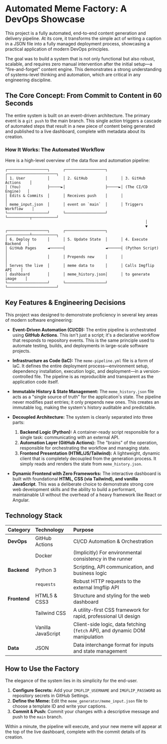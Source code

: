 # Automated Meme Factory: A DevOps Showcase

This project is a fully automated, end-to-end content generation and delivery pipeline. At its core, it transforms the simple act of writing a caption in a JSON file into a fully managed deployment process, showcasing a practical application of modern DevOps principles.

The goal was to build a system that is not only functional but also robust, scalable, and requires zero manual intervention after the initial setup—a "fire-and-forget" content engine. This demonstrates a strong understanding of systems-level thinking and automation, which are critical in any engineering discipline.

## The Core Concept: From Commit to Content in 60 Seconds

The entire system is built on an event-driven architecture. The primary event is a `git push` to the main branch. This single action triggers a cascade of automated steps that result in a new piece of content being generated and published to a live dashboard, complete with metadata about its creation.

### How It Works: The Automated Workflow

Here is a high-level overview of the data flow and automation pipeline:

```
┌──────────────────┐      ┌──────────────────┐      ┌──────────────────────┐
│ 1. User          │      │ 2. GitHub        │      │ 3. GitHub Actions    │
│ (You)            ├─────►│                  ├─────►│ (The CI/CD Engine)   │
│ Edits & Commits  │      │ Receives push    │      │                      │
│ meme_input.json  │      │ event on `main`  │      │ Triggers Workflow    │
└──────────────────┘      └──────────────────┘      └──────────┬───────────┘
                                                               │
                                                               ▼
┌──────────────────┐      ┌──────────────────┐      ┌──────────┴───────────┐
│ 6. Deploy to     │      │ 5. Update State  │      │ 4. Execute Backend   │
│ GitHub Pages     ◄──────┤                  ◄──────┤ (Python Script)      │
│                  │      │ Prepends new     │      │                      │
│ Serves the live  │      │ meme data to     │      │ Calls Imgflip API    │
│ dashboard        │      │ meme_history.json│      │ to generate image    │
└──────────────────┘      └──────────────────┘      └──────────────────────┘
```

## Key Features & Engineering Decisions

This project was designed to demonstrate proficiency in several key areas of modern software engineering:

*   **Event-Driven Automation (CI/CD):** The entire pipeline is orchestrated using **GitHub Actions**. This isn't just a script; it's a declarative workflow that responds to repository events. This is the same principle used to automate testing, builds, and deployments in large-scale software projects.

*   **Infrastructure as Code (IaC):** The `meme-pipeline.yml` file is a form of IaC. It defines the entire deployment process—environment setup, dependency installation, execution logic, and deployment—in a version-controlled file. The pipeline is as reproducible and transparent as the application code itself.

*   **Immutable History & State Management:** The `meme_history.json` file acts as a "single source of truth" for the application's state. The pipeline never modifies past entries; it only prepends new ones. This creates an immutable log, making the system's history auditable and predictable.

*   **Decoupled Architecture:** The system is cleanly separated into three parts:
    1.  **Backend Logic (Python):** A container-ready script responsible for a single task: communicating with an external API.
    2.  **Automation Layer (GitHub Actions):** The "brains" of the operation, responsible for orchestrating the workflow and managing state.
    3.  **Frontend Presentation (HTML/JS/Tailwind):** A lightweight, dynamic client that is completely decoupled from the generation process. It simply reads and renders the state from `meme_history.json`.

*   **Dynamic Frontend with Zero Frameworks:** The interactive dashboard is built with foundational **HTML, CSS (via Tailwind), and vanilla JavaScript**. This was a deliberate choice to demonstrate strong core web development skills and the ability to build a performant, maintainable UI without the overhead of a heavy framework like React or Angular.

## Technology Stack

| Category | Technology | Purpose |
| :--- | :--- | :--- |
| **DevOps** | GitHub Actions | CI/CD Automation & Orchestration |
| | Docker | (Implicitly) For environmental consistency in the runner |
| **Backend** | Python 3 | Scripting, API communication, and business logic |
| | `requests` | Robust HTTP requests to the external Imgflip API |
| **Frontend** | HTML5 & CSS3 | Structure and styling for the web dashboard |
| | Tailwind CSS | A utility-first CSS framework for rapid, professional UI design |
| | Vanilla JavaScript | Client-side logic, data fetching (`fetch` API), and dynamic DOM manipulation |
| **Data** | JSON | Data interchange format for inputs and state management |

## How to Use the Factory

The elegance of the system lies in its simplicity for the end-user.

1.  **Configure Secrets:** Add your `IMGFLIP_USERNAME` and `IMGFLIP_PASSWORD` as repository secrets in GitHub Settings.
2.  **Define the Meme:** Edit the `meme_generator/meme_input.json` file to choose a template ID and write your captions.
3.  **Commit & Push:** Commit your changes with a descriptive message and push to the `main` branch.

Within a minute, the pipeline will execute, and your new meme will appear at the top of the live dashboard, complete with the commit details of its creation.